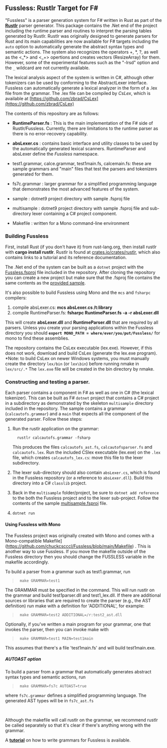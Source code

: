 ## Fussless: Rustlr Target for F\#

"Fussless" is a parser generation system for F\# written in Rust as part of the
**[Rustlr](https://crates.io/crates/rustlr)** parser generator. This package contains the .Net end of the project including the runtime parser and
routines to interpret the parsing tables generated by Rustlr.
Rustlr was originally designed to generate parsers for Rust and
its main capabilities are now available for F\# targets including the
`auto` option to automatically generate the abstract syntax types and semantic actions.
The system also recognizes the operators +, \*, ?, as well as the <\_*> and
<\_+> opertions and creates vectors (ResizeArray) for them.  
However, some of the experimental features such as the "-lrsd" option
and the `_` wildcard are not currently available.

The lexical analysis aspect of the system is written in C#, although
other tokenizers can be used by conforming to the AbstractLexer
interface.  Fussless can automatically generate a lexical analyzer in
the form of a .lex file from the grammar. The .lex file can be
compiled by *CsLex*, which is available at
[https://github.com/zbrad/CsLex](https://github.com/zbrad/CsLex)

The contents of this repository are as follows:

- **RuntimeParser.fs** : This is the main implementation of the F# side of
  Rustlr/Fussless.  Currently, there are limitations to the runtime parser
  as there is no error-recovery capability.  

- **absLexer.cs** : contains basic interface and utility classes to be used by
  the automatically generated lexical scanners. RuntimeParser and absLexer define the *Fussless* namespace.

- test1.grammar, calce.grammar, test1main.fs, calcemain.fs: these are
  sample grammars and "main" files that test the parsers and tokenizers
  generated for them.

- fs7c.grammar : larger grammar for a simplified programming language that
  demonstrates the most advanced features of the system.

- sample : dotnet9 project directory with sample .fsproj file

- multisample : dotnet9 project directory with sample .fsproj file and
  sub-directory lexer containing a C\# project component.
  
- Makefile : written for a Mono command-line environment


### Building Fussless

First, install Rust (if you don't have it) from rust-lang.org, then
install rustlr with **cargo install rustlr**.  Rustlr is found at
[crates.io/crates/rustlr](https://crates.io/crates/rustlr), which also
contains links to a tutorial and its reference documentation.  

The .Net end of the system can be built as a `dotnet` project with the
[Fussless.fsproj](https://github.com/chuckcscccl/Fussless/blob/main/Fussless.fsproj) file included in the repository.  After cloning the
repository you can create a new project but make sure that the .fsproj
file contains the same contents as the [provided sample](https://github.com/chuckcscccl/Fussless/blob/main/Fussless.fsproj).

It's also possible to build Fussless using Mono and the `mcs` and `fsharpc`
compilers:

  1. compile absLexer.cs:  **mcs absLexer.cs /t:library**
  2. compile RuntimeParser.fs:  **fsharpc RuntimeParser.fs -a -r absLexer.dll**

This will create **absLexer.dll** and **RuntimeParser.dll** that are
required by all parsers.  Unless you create your parsing applications
within the Fussless directory you should **`export MONO_PATH =
where/ever/you/put/Fussless/`** for mono to find these assemblies.

<p>

The repository contains the CsLex executable (lex.exe).  However,
if this does not work, download and build CsLex (generate the lex.exe
program).  *Note: to build CsLex on newer Windows systems, you must
manually create the directory `lex/bin` (or `lex\bin`) before running
nmake in `lex/src/.*` The `lex.exe` file will be created in the bin
directory by nmake.



### Constructing and testing a parser.

Each parser contains a component in F\# as well as one in C\# (the
lexical tokenizer).  This can be built as F\# `dotnet` project that
contains a C\# project in a subdirectory as demonstrated by the skeleton
`multisample` directory included in the repository.  The sample
contains a grammar (`calcautofs.grammar`) and a `main` that expects
all the component of the generated parser.  Follow these steps:

  1. Run the rustlr application on the grammar:
     ```
       rustlr calcautofs.grammar -fsharp
     ```
     This produces the files `calcautofs_ast.fs`, `calcautofsparser.fs` and
     `calcautofs.lex`.
     Run the included CSlex executable (lex.exe) on the `.lex` file,
     which creates `calcautofs_lex.cs`: move this file to the lexer
     subdirectory.

  2. The lexer sub-directory should also contain `absLexer.cs`, which
     is found in the Fussless repository (or a reference to
     `absLexer.dll`).  Build this directory into a C\# `classlib` project.

  3. Back in the `multisample` folder/project, be sure to `dotnet add reference`
     to the both the Fussless project and to the lexer sub-project. Follow
     the contents of the sample [multisample.fsproj](https://github.com/chuckcscccl/Fussless/blob/main/multisample/multisample.fsproj) file.

  4. `dotnet run`


#### Using Fussless with Mono

The Fussless project was originally created with Mono and comes with a
Mono-compatible
Makefile](https://github.com/chuckcscccl/Fussless/blob/main/Makefile)
.  This is another way to use Fussless. If you move the makefile
outside of the Fussless directory then you should change the FUSSLESS
variable in the makefile accordingly.

To build a parser from a grammar such as test1.grammar, run

>      make GRAMMAR=test1

The GRAMMAR must be specified in the command.  This will run rustlr on the
grammar and build test1parser.dll and test1_lex.dll.  If there are additional
sources or libraries that are required to create the parser (e.g., the AST
definition) run make with a definition for 'ADDITIONAL', for example:

>      make GRAMMAR=test2 ADDITIONAL=/r:test2_ast.dll

Optionally, if you've written a main program for your grammar, one
that invokes the parser, then you can invoke make with

>      make GRAMMAR=test1 MAIN=test1main

This assumes that there's a file 'test1main.fs' and will build test1main.exe.

##### **AUTOAST** option

To build a parser from a grammar that automatically generates abstract syntax
types and semantic actions, run

>      make GRAMMAR=fs7c AUTOAST=true

where `fs7c.grammar` defines a simplified programming language.  The generated
AST types will be in `fs7c_ast.fs`

<br>

Although the makefile will call rustlr on the grammar, we recommend
rustlr be called separately so that it's clear if there's anything
wrong with the grammar.

<p>

A **[tutorial](https://chuckcscccl.github.io/rustlr_project/chapterfs.html)** on
how to write grammars for Fussless is available.
